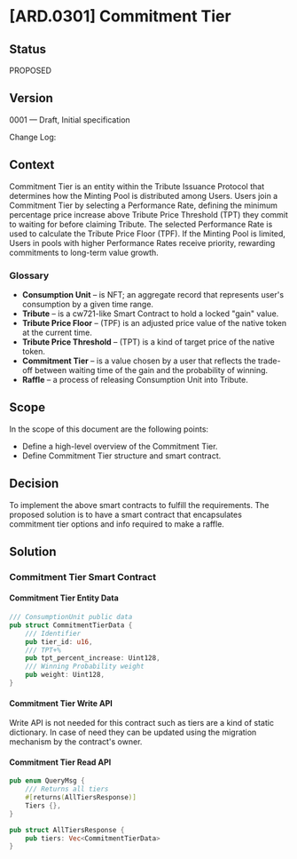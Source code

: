 # [ARD.0301] Commitment Tier

## Status

PROPOSED

## Version

0001 — Draft, Initial specification

Change Log:

## Context

Commitment Tier is an entity within the Tribute Issuance Protocol that determines
how the Minting Pool is distributed among Users.
Users join a Commitment Tier by selecting a Performance Rate, defining the minimum percentage price increase
above Tribute Price Threshold (TPT) they commit to waiting for before claiming Tribute.
The selected Performance Rate is used to calculate the Tribute Price Floor (TPF).
If the Minting Pool is limited, Users in pools with higher Performance Rates receive priority,
rewarding commitments to long-term value growth.

### Glossary

* **Consumption Unit** – is NFT; an aggregate record that represents user's consumption by a given time range.
* **Tribute** – is a cw721-like Smart Contract to hold a locked "gain" value.
* **Tribute Price Floor** – (TPF) is an adjusted price value of the native token at the current time.
* **Tribute Price Threshold** – (TPT) is a kind of target price of the native token.
* **Commitment Tier** – is a value chosen by a user that reflects the trade-off between waiting time of the gain and the
  probability of winning.
* **Raffle** – a process of releasing Consumption Unit into Tribute.

## Scope

In the scope of this document are the following points:

* Define a high-level overview of the Commitment Tier.
* Define Commitment Tier structure and smart contract.

## Decision

To implement the above smart contracts to fulfill the requirements.
The proposed solution is to have a smart contract that encapsulates commitment tier options and
info required to make a raffle.

## Solution

### Commitment Tier Smart Contract

#### Commitment Tier Entity Data

```rust
/// ConsumptionUnit public data
pub struct CommitmentTierData {
    /// Identifier
    pub tier_id: u16,
    /// TPT+%
    pub tpt_percent_increase: Uint128,
    /// Winning Probability weight
    pub weight: Uint128,
}
```

#### Commitment Tier Write API

Write API is not needed for this contract such as tiers are a kind of static dictionary.
In case of need they can be updated using the migration mechanism by the contract's owner.

#### Commitment Tier Read API

```rust
pub enum QueryMsg {
    /// Returns all tiers
    #[returns(AllTiersResponse)]
    Tiers {},
}

pub struct AllTiersResponse {
    pub tiers: Vec<CommitmentTierData>
}

```
